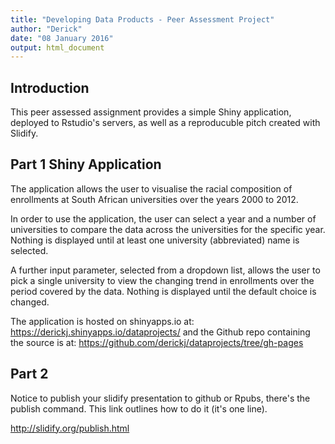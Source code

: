 ```yaml
---
title: "Developing Data Products - Peer Assessment Project"
author: "Derick"
date: "08 January 2016"
output: html_document
---
```


## Introduction

This peer assessed assignment provides a simple Shiny application, deployed to Rstudio's servers, as well as a reproducuble pitch created with Slidify.

## Part 1 Shiny Application

The application allows the user to visualise the racial composition of enrollments at South African universities over the
years 2000 to 2012.

In order to use the application, the user can select a year and a number of universities to compare the data across the universities for the specific year.  Nothing is displayed until at least one university (abbreviated) name is selected.

A further input parameter, selected from a dropdown list, allows the user to pick a single university to view the changing trend in enrollments over the period covered by the data.  Nothing is displayed until the default choice is changed.

The application is hosted on shinyapps.io at:  
  https://derickj.shinyapps.io/dataprojects/
and the Github repo containing the source is at:
  https://github.com/derickj/dataprojects/tree/gh-pages

## Part 2

Notice to publish your slidify presentation to github or Rpubs, there's the publish command. This link outlines how to do it (it's one line).

http://slidify.org/publish.html
